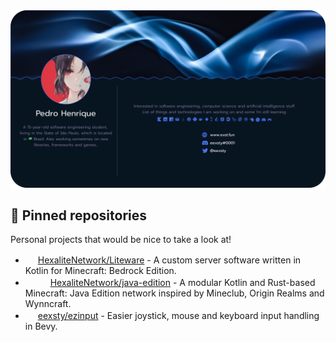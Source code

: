 <img src="Frame 1 (1).png" />

## 📌 Pinned repositories

Personal projects that would be nice to take a look at!

* <img height="16" width="16" src="https://cdn.jsdelivr.net/npm/simple-icons@v6/icons/kotlin.svg"/> [HexaliteNetwork/Liteware](https://git.hexalite.org/Liteware) - A custom server software written in Kotlin for Minecraft: Bedrock Edition. 
* <img height="16" width="16" src="https://cdn.jsdelivr.net/npm/simple-icons@v6/icons/kotlin.svg"/> <img height="16" width="16" src="https://cdn.jsdelivr.net/npm/simple-icons@v6/icons/rust.svg"/> [HexaliteNetwork/java-edition](https://git.hexalite.org/java-edition) - A modular Kotlin and Rust-based Minecraft: Java Edition network inspired by Mineclub, Origin Realms and Wynncraft.
* <img height="16" width="16" src="https://cdn.jsdelivr.net/npm/simple-icons@v6/icons/rust.svg"/> [eexsty/ezinput](https://github.com/eexsty/ezinput) - Easier joystick, mouse and keyboard input handling in Bevy.
